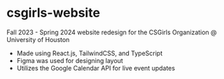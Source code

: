 # csgirls-website

Fall 2023 - Spring 2024 website redesign for the CSGirls Organization @ University of Houston

- Made using React.js, TailwindCSS, and TypeScript
- Figma was used for designing layout
- Utilizes the Google Calendar API for live event updates
